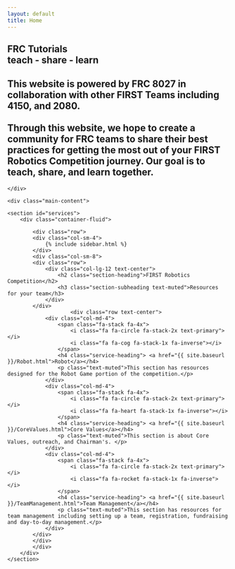 ```yaml
---
layout: default
title: Home
---
```


</div>
</div>
<!-- We've temporary closed main-content and container to have a full width intro -->    


<!-- Home Jumbotron
================================================== -->    
<section class="intro">
    <div class="wrapintro">
        <h1>FRC Tutorials<br>teach - share - learn</h1>
        <h2 class="lead">This website is powered by FRC 8027 in collaboration with other FIRST Teams including 4150, and 2080.
        <br> <br>
        Through this website, we hope to create a community for FRC teams to share their best practices for getting the most out of your FIRST Robotics Competition journey. Our goal is to teach, share, and learn together.</h2>    


    </div>
</section>   

<!-- We reopen main-content and container -->

<div class="container-fluid">

    <div class="main-content">

    <section id="services">
        <div class="container-fluid">

            <div class="row">
            <div class="col-sm-4">
                {% include sidebar.html %}
            </div>
            <div class="col-sm-8">
            <div class="row">
                <div class="col-lg-12 text-center">
                    <h2 class="section-heading">FIRST Robotics Competition</h2>
                    <h3 class="section-subheading text-muted">Resources for your team</h3>
                </div>
            </div>
                        <div class="row text-center">
                <div class="col-md-4">
                    <span class="fa-stack fa-4x">
                        <i class="fa fa-circle fa-stack-2x text-primary"></i>
                        <i class="fa fa-cog fa-stack-1x fa-inverse"></i>
                    </span>
                    <h4 class="service-heading"> <a href="{{ site.baseurl }}/Robot.html">Robot</a></h4>
                    <p class="text-muted">This section has resources designed for the Robot Game portion of the competition.</p>
                </div>
                <div class="col-md-4">
                    <span class="fa-stack fa-4x">
                        <i class="fa fa-circle fa-stack-2x text-primary"></i>
                        <i class="fa fa-heart fa-stack-1x fa-inverse"></i>
                    </span>
                    <h4 class="service-heading"> <a href="{{ site.baseurl }}/CoreValues.html">Core Values</a></h4>
                    <p class="text-muted">This section is about Core Values, outreach, and Chairman's. </p>
                </div>
                <div class="col-md-4">
                    <span class="fa-stack fa-4x">
                        <i class="fa fa-circle fa-stack-2x text-primary"></i>
                        <i class="fa fa-rocket fa-stack-1x fa-inverse"></i>
                    </span>
                    <h4 class="service-heading"> <a href="{{ site.baseurl }}/TeamManagement.html">Team Management</a></h4>
                    <p class="text-muted">This section has resources for team management including setting up a team, registration, fundraising and day-to-day management.</p>
                </div>
            </div>
            </div>
            </div>
        </div>
    </section>
